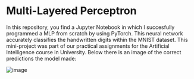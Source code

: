# Multi-Layered Perceptron

In this repository, you find a Jupyter Notebook in which I succesfully programmed a MLP from scratch by using PyTorch. This neural network accurately classifies the handwritten digits within the MNIST dataset. This mini-project was part of our practical assignments for the Artificial Intelligence course in University. Below there is an image of the correct predictions the model made:

![image](https://github.com/user-attachments/assets/601858d9-c3b6-4031-ab27-2212a77a4edf)

